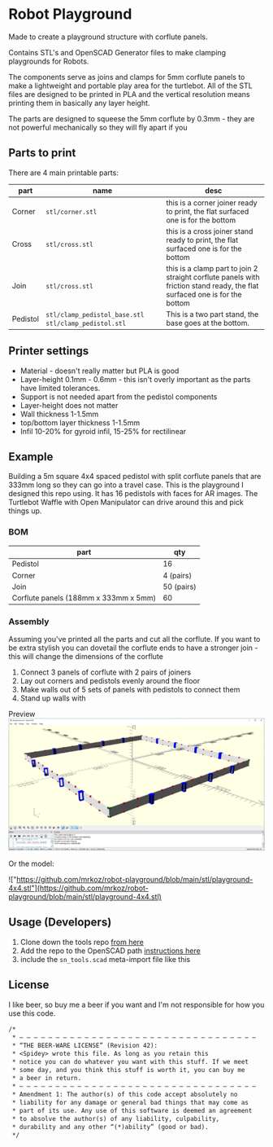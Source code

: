 # Robot Playground

Made to create a playground structure with corflute panels.

Contains STL's and OpenSCAD Generator files to make clamping playgrounds for Robots.

The components serve as joins and clamps for 5mm corflute panels to make a lightweight and portable play area for the turtlebot. All of the STL files are designed to be printed in PLA and the vertical resolution means printing them in basically any layer height.

The parts are designed to squeese the 5mm corflute by 0.3mm - they are not powerful mechanically so they will fly apart if you 

## Parts to print

There are 4 main printable parts:

| part | name | desc |
|-|-|-|
| Corner | `stl/corner.stl` | this is a corner joiner ready to print, the flat surfaced one is for the bottom |
| Cross  | `stl/cross.stl` | this is a cross joiner stand ready to print, the flat surfaced one is for the bottom |
| Join | `stl/cross.stl` | this is a clamp part to join 2 straight corflute panels with friction stand ready, the flat surfaced one is for the bottom |
| Pedistol | `stl/clamp_pedistol_base.stl` `stl/clamp_pedistol.stl` | This is a two part stand, the base goes at the bottom.

## Printer settings

* Material - doesn't really matter but PLA is good
* Layer-height 0.1mm - 0.6mm - this isn't overly important as the parts have limited tolerances.
* Support is not needed apart from the pedistol components
* Layer-height does not matter
* Wall thickness 1-1.5mm
* top/bottom layer thickness 1-1.5mm
* Infil 10-20% for gyroid infil, 15-25% for rectilinear

## Example 

Building a 5m square 4x4 spaced pedistol with split corflute panels that are 333mm long so they can go into a travel case. This is the playground I designed this repo using. It has 16 pedistols with faces for AR images. The Turtlebot Waffle with Open Manipulator can drive around this and pick things up.

### BOM

| part | qty |
|-|-|
| Pedistol | 16 |
| Corner | 4 (pairs) |
| Join | 50 (pairs) |
| Corflute panels (188mm x 333mm x 5mm) |  60 |

### Assembly

Assuming you've printed all the parts and cut all the corflute. If you want to be extra stylish you can dovetail the corflute ends to have a stronger join - this will change the dimensions of the corflute

1. Connect 3 panels of corflute with 2 pairs of joiners
2. Lay out corners and pedistols evenly around the floor
3. Make walls out of 5 sets of panels with pedistols to connect them
4. Stand up walls with 

Preview
![playground4x4.png](images/playground4x4.png)

Or the model:

!["https://github.com/mrkoz/robot-playground/blob/main/stl/playground-4x4.stl"](https://github.com/mrkoz/robot-playground/blob/main/stl/playground-4x4.stl)

## Usage (Developers)

1. Clone down the tools repo [from here](https://github.com/mrkoz/openscad-parts)
2. Add the repo to the OpenSCAD path [instructions here](https://en.wikibooks.org/wiki/OpenSCAD_User_Manual/Libraries#Setting_OPENSCADPATH)
3. include the `sn_tools.scad` meta-import file like this

## License

I like beer, so buy me a beer if you want and I'm not responsible for how you use this code.

```
/* 
 * — — — — — — — — — — — — — — — — — — — — — — — — — — — — — — — — — 
 * “THE BEER-WARE LICENSE” (Revision 42):
 * <Spidey> wrote this file. As long as you retain this  
 * notice you can do whatever you want with this stuff. If we meet
 * some day, and you think this stuff is worth it, you can buy me
 * a beer in return.
 * — — — — — — — — — — — — — — — — — — — — — — — — — — — — — — — — — 
 * Amendment 1: The author(s) of this code accept absolutely no 
 * liability for any damage or general bad things that may come as 
 * part of its use. Any use of this software is deemed an agreement 
 * to absolve the author(s) of any liability, culpability, 
 * durability and any other “(*)ability” (good or bad).
 */
 ```